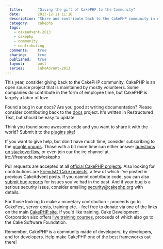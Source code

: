 ```yaml
---
  title:       "Giving the gift of CakePHP to the Community"
  date:        2013-12-11 11:16
  description: "Share and contribute back to the CakePHP community in one of many ways!"
  category:    cakephp
  tags:
    - cakeadvent-2013
    - cakephp
    - community
    - contributing
  comments:    true
  sharing:     true
  published:   true
  layout:      post
  series:      CakeAdvent-2013
---
```


This year, consider giving back to the CakePHP community. CakePHP is an open source project that is maintained by mostly volunteers. Some companies do contribute in the form of employee time, but CakePHP is largely a labor of love.

Found a bug in our docs? Are you good at writing documentation? Please consider contributing back to the [docs](https://github.com/cakephp/docs) project. It's written in Restructured Text, but should be easy to update.

Think you found some awesome code and you want to share it with the world? Submit it to the [plugins site](http://plugins.cakephp.org)!

If you want to give help, but don't have much time, consider subscribing to the [google groups](https://groups.google.com/forum/#!forum/cake-php). Those with a bit more time can either answer [questions on stackoverflow](http://stackoverflow.com/questions/tagged/cakephp), or even join our the irc channel at irc://freenode.net#cakephp

Pull requests are accepted at all [official CakePHP projects](http://github.com/cakephp). Also looking for contributions are [FriendsOfCake projects](http://github.com/friendsofcake), a few of which I've posted in previous CakeAdvent posts. If you cannot contribute code, you can also [submit bug reports](https://github.com/cakephp/cakephp/issues) for issues you've had in the past. And if your bug is a serious security issue, consider emailing [security@cakephp.org](mailto:security@cakephp.org) with details.

For those looking to make a monetary contribution - proceeds go to CakeFest, server costs, training etc. - feel free to donate via one of the links on the main [CakePHP site](http://cakephp.org/). If you'd like training, Cake Development Corporation also offers [live training courses](http://training.cakephp.org/), proceeds of which also go to the Cake Software Foundation.

Remember, CakePHP is a community made of developers, by developers, and for developers. Help make CakePHP one of the best frameworks out there!

